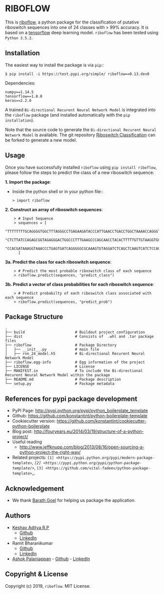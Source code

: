 # RIBOFLOW

This is [riboflow](https://test.pypi.org/project/riboflow/), a python package for the classification of putative riboswitch sequences into one of 24 classes with > 99% accuracy. It is based on a [tensorflow](https://www.tensorflow.org) deep learning model. ``riboflow`` has been tested using ``Python 3.5.2``.

Installation
------------

The easiest way to install the package is via ``pip``::

    $ pip install -i https://test.pypi.org/simple/ riboflow==0.13.dev0
    
Dependencies:
    
    numpy==1.14.5
    tensorflow==1.8.0   
    keras==2.2.0 
    
A trained ``Bi-directional Recurent Neural Network Model`` is integrated into the ``riboflow`` package (and installed automatically with the ``pip installation``). 

Note that the source code to generate the ``Bi-directional Recurent Neural Network Model`` is available. The git repository [Riboswitch Classification](https://github.com/RiboswitchClassifier/RiboswitchClassification) can be forked to generate a new model.

Usage
-------------------

Once you have successfully installed `riboflow` using `pip install riboflow`, please follow the steps to predict the class of a new riboswitch sequence:

**1. Import the package**:

  - Inside the python shell or in your python file::

        > import riboflow

**2. Construct an array of riboswitch sequences**:

        > # Input Sequence
        > sequences = [
            "TTTTTTTTGCAGGGGTGGCTTTAGGGCCTGAGAAGATACCCATTGAACCTGACCTGGCTAAAACCAGGGTAGGGAATTGCAGAAATGTCCTCATT",
            "CTCTTATCCAGAGCGGTAGAGGGACTGGCCCTTTGAAGCCCAGCAACCTACACTTTTTGTTGTAAGGTGCTAACCTGAGCAGGAGAAATCCTGACCGATGAGAG",
            "CCACGATAAAGGTAAACCCTGAGTGATCAGGGGGCGCAAAGTGTAGGATCTCAGCTCAAGTCATCTCCAGATAAGAAATATCAGAAAGATAGCCTTACTGCCGAA"
          ]

**3a. Predict the class for each riboswitch sequence**:

        > # Predict the most probable riboswitch class of each sequence
        > riboflow.predict(sequences, "predict_class")
        
**3b. Predict a vector of class probabilities for each riboswitch sequence**:

        > # Predict probabilty of each riboswitch class associated with each sequence 
        > riboflow.predict(sequences, "predict_prob")

Package Structure
-----

    .
    ├── build                       # Buildout project configuration
    ├── dist                        # Consists of  .whl and .tar package files
    ├── riboflow                    # Package Directory
    │   ├── __init__.py             # main file
    │   ├── rnn_24_model.h5         # Bi-directional Recurent Neural Network Model
    ├── riboflow.egg-info           # Egg information of the project
    ├── LICENSE                     # License
    ├── MANIFEST.in                 # To include the Bi-directional Recurent Neural Network Model within the package
    ├── README.md                   # Package description
    └── setup.py                    # Package metadata


References for pypi package development
----------

  * PyPI Page: http://pypi.python.org/pypi/python_boilerplate_template
  * Github: https://github.com/konstantint/python-boilerplate-template
  * Cookiecutter version: https://github.com/konstantint/cookiecutter-python-boilerplate
  * Blog post: http://fouryears.eu/2014/03/19/structure-of-a-python-project/
  * Useful reading
     - http://www.jeffknupp.com/blog/2013/08/16/open-sourcing-a-python-project-the-right-way/
  * Related projects: `[1] <https://pypi.python.org/pypi/modern-package-template>`_, `[2] <https://pypi.python.org/pypi/python-package-template/>`_, `[3] <https://github.com/vital-fadeev/python-package-template>`_.
  
Acknowledgement
----------

  * We thank [Barath Goel](https://github.com/BharatGoel36) for helping us package the application. 
  
Authors
----------

  * [Keshav Aditya R.P](https://keshavadityarp.github.io)
    - [Github](https://github.com/KeshavAdityaRP)
    - [LinkedIn](https://www.linkedin.com/in/keshavadityarp/)
  * Ramit Bharanikumar
    - [Github](https://github.com/ramit29)
    - [LinkedIn](https://www.linkedin.com/in/ramit-bharanikumar-12a014114/)
   * [Ashok Palaniappan](http://www.sastra.edu/staffprofiles/schools/scbt.php?staff_id=C2164)
    - [Github](https://github.com/apalania)
    - [LinkedIn](https://www.linkedin.com/in/ashokpalaniappan/)


Copyright & License
-------------------

Copyright (c) 2019, `riboflow`. MIT License.

